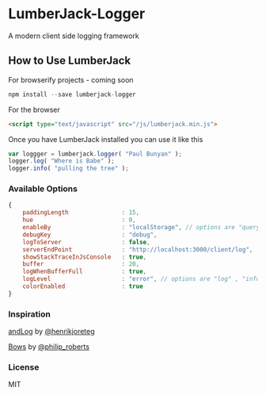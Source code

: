 LumberJack-Logger
===========

A modern client side logging framework 


## How to Use LumberJack

For browserify projects - coming soon

```javascript
npm install --save lumberjack-logger
```

For the browser

```html 
<script type="text/javascript" src="/js/lumberjack.min.js">
```

Once you have LumberJack installed you can use it like this

```javascript
var loggger = lumberjack.logger( "Paul Bunyan" );
logger.log( "Where is Babe" );
logger.info( "pulling the tree" );
```
### Available Options

```javascript
{
    paddingLength               : 15,
    hue                         : 0,
    enableBy                    : "localStorage", // options are "query" , "localStorage" , "jsVar"
    debugKey                    : "debug",
    logToServer                 : false,
    serverEndPoint              : "http://localhost:3000/client/log",
    showStackTraceInJsConsole   : true,
    buffer                      : 20,
    logWhenBufferFull           : true,
    logLevel                    : "error", // options are "log" , "info" , "debug", "warn", "error"
    colorEnabled                : true
}
```


### Inspiration

[andLog](https://github.com/HenrikJoreteg/andlog) by [@henrikjoreteg](http://twitter.com/henrikjoreteg)

[Bows](https://github.com/HenrikJoreteg/andlog) by [@philip_roberts](http://twitter.com/philip_roberts)


### License

MIT
